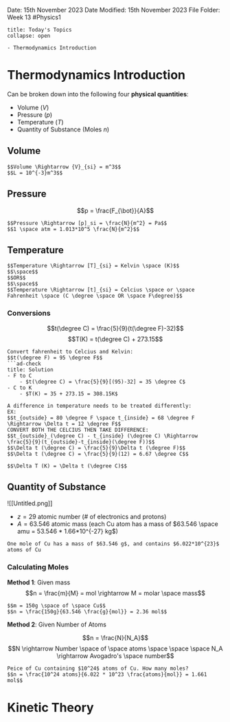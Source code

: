 Date: 15th November 2023
Date Modified: 15th November 2023
File Folder: Week 13
#Physics1

```ad-abstract
title: Today's Topics
collapse: open

- Thermodynamics Introduction

```

# Thermodynamics Introduction

Can be broken down into the following four **physical quantities**:
- Volume ($V$)
- Pressure ($p$)
- Temperature ($T$)
- Quantity of Substance (Moles $n$)

## Volume

```ad-note
$$Volume \Rightarrow {V}_{si} = m^3$$
$$L = 10^{-3}m^3$$
```

## Pressure

$$p = \frac{F_{\bot}}{A}$$

```ad-note
$$Pressure \Rightarrow [p]_si = \frac{N}{m^2} = Pa$$
$$1 \space atm = 1.013*10^5 \frac{N}{m^2}$$
```

## Temperature

```ad-note
$$Temperature \Rightarrow [T]_{si} = Kelvin \space (K)$$
$$\space$$
$$OR$$
$$\space$$
$$Temperature \Rightarrow [t]_{si} = Celcius \space or \space Fahrenheit \space (C \degree \space OR \space F\degree)$$
```

### Conversions

$$t(\degree C) = \frac{5}{9}(t(\degree F)-32)$$
$$T(K) = t(\degree C) + 273.15$$

```ad-question
Convert fahrenheit to Celcius and Kelvin:
$$t(\degree F) = 95 \degree F$$
```ad-check
title: Solution
- F to C
	- $t(\degree C) = \frac{5}{9}[(95)-32] = 35 \degree C$
- C to K
	- $T(K) = 35 + 273.15 = 308.15K$
```

```ad-warning
A difference in temperature needs to be treated differently:
EX:
$$t_{outside} = 80 \degree F \space t_{inside} = 68 \degree F \Rightarrow \Delta t = 12 \degree F$$
CONVERT BOTH THE CELCIUS THEN TAKE DIFFERENCE:
$$t_{outside}_(\degree C) - t_{inside} (\degree C) \Rightarrow \frac{5}{9}(t_{outside}-t_{inside}(\degree F))$$
$$\Delta t (\degree C) = \frac{5}{9}\Delta t (\degree F)$$
$$\Delta t (\degree C) = \frac{5}{9}(12) = 6.67 \degree C$$
```

```ad-important
$$\Delta T (K) = \Delta t (\degree C)$$
```

## Quantity of Substance

![[Untitled.png]]

- $z = 29$ atomic number (# of electronics and protons)
- $A = 63.546$ atomic mass (each Cu atom has a mass of $63.546 \space amu = 53.546 * 1.66*10^{-27} kg$)

```ad-important
One mole of Cu has a mass of $63.546 g$, and contains $6.022*10^{23}$ atoms of Cu
```

### Calculating Moles

**Method 1**: Given mass
$$n = \frac{m}{M} = mol \rightarrow M = molar \space mass$$

```ad-example
$$m = 150g \space of \space Cu$$
$$n = \frac{150g}{63.546 \frac{g}{mol}} = 2.36 mol$$
```

**Method 2**: Given Number of Atoms

$$n = \frac{N}{N_A}$$
$$N \rightarrow Number \space of \space atoms \space \space \space N_A \rightarrow Avogadro's \space number$$
```ad-example
Peice of Cu containing $10^24$ atoms of Cu. How many moles?
$$n = \frac{10^24 atoms}{6.022 * 10^23 \frac{atoms}{mol}} = 1.661 mol$$
```
# Kinetic Theory
